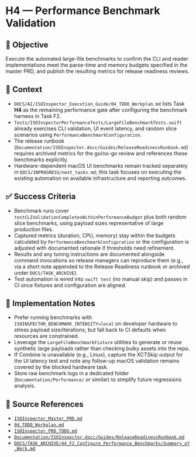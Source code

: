 # H4 — Performance Benchmark Validation

## 🎯 Objective

Execute the automated large-file benchmarks to confirm the CLI and reader implementations meet the parse-time and memory
budgets specified in the master PRD, and publish the resulting metrics for release readiness reviews.

## 🧩 Context

- `DOCS/AI/ISOInspector_Execution_Guide/04_TODO_Workplan.md` lists Task **H4** as the remaining performance gate after configuring the benchmark harness in Task F2.
- `Tests/ISOInspectorPerformanceTests/LargeFileBenchmarkTests.swift` already exercises CLI validation, UI event latency, and random slice scenarios using `PerformanceBenchmarkConfiguration`.
- The release runbook (`Documentation/ISOInspector.docc/Guides/ReleaseReadinessRunbook.md`) requires archived metrics for the go/no-go review and references these benchmarks explicitly.
- Hardware-dependent macOS UI benchmarks remain tracked separately in `DOCS/INPROGRESS/next_tasks.md`; this task focuses on executing the existing automation on available infrastructure and reporting outcomes.

## ✅ Success Criteria

- Benchmark runs cover `testCLIValidationCompletesWithinPerformanceBudget` plus both random slice benchmarks, using payload sizes representative of large production files.
- Captured metrics (duration, CPU, memory) stay within the budgets calculated by `PerformanceBenchmarkConfiguration` or the configuration is adjusted with documented rationale if thresholds need refinement.
- Results and any tuning instructions are documented alongside command invocations so release managers can reproduce them (e.g., via a short note appended to the Release Readiness runbook or archived under `DOCS/TASK_ARCHIVE`).
- Test automation is wired into `swift test` (no manual skip) and passes in CI once fixtures and configuration are aligned.

## 🔧 Implementation Notes

- Prefer running benchmarks with `ISOINSPECTOR_BENCHMARK_INTENSITY=local` on developer hardware to stress payload size/iterations, but fall back to CI defaults when resources are constrained.
- Leverage the `LargeFileBenchmarkFixture` utilities to generate or reuse synthetic large payloads rather than checking bulky assets into the repo.
- If Combine is unavailable (e.g., Linux), capture the XCTSkip output for the UI latency test and note any follow-up
  macOS validation remains covered by the blocked hardware task.
- Store raw benchmark logs in a dedicated folder (`Documentation/Performance/` or similar) to simplify future regressions analysis.

## 🧠 Source References

- [`ISOInspector_Master_PRD.md`](../AI/ISOViewer/ISOInspector_PRD_Full/ISOInspector_Master_PRD.md)
- [`04_TODO_Workplan.md`](../AI/ISOInspector_Execution_Guide/04_TODO_Workplan.md)
- [`ISOInspector_PRD_TODO.md`](../AI/ISOViewer/ISOInspector_PRD_TODO.md)
- [`Documentation/ISOInspector.docc/Guides/ReleaseReadinessRunbook.md`](../Documentation/ISOInspector.docc/Guides/ReleaseReadinessRunbook.md)
- [`DOCS/TASK_ARCHIVE/44_F2_Configure_Performance_Benchmarks/Summary_of_Work.md`](../TASK_ARCHIVE/44_F2_Configure_Performance_Benchmarks/Summary_of_Work.md)

